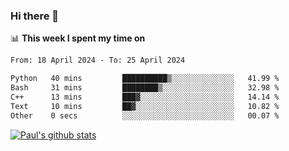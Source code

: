 ### Hi there 👋

📊 **This week I spent my time on**
<!--START_SECTION:waka-->

```txt
From: 18 April 2024 - To: 25 April 2024

Python   40 mins         ██████████▒░░░░░░░░░░░░░░   41.99 %
Bash     31 mins         ████████▒░░░░░░░░░░░░░░░░   32.98 %
C++      13 mins         ███▓░░░░░░░░░░░░░░░░░░░░░   14.14 %
Text     10 mins         ██▓░░░░░░░░░░░░░░░░░░░░░░   10.82 %
Other    0 secs          ░░░░░░░░░░░░░░░░░░░░░░░░░   00.07 %
```

<!--END_SECTION:waka-->


[![Paul's github stats](https://github-readme-stats.vercel.app/api?username=mickeyouyou&theme=dracula&show_icons=true)](https://github.com/anuraghazra/github-readme-stats)
